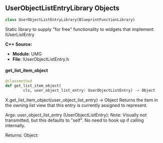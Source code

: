 ## UserObjectListEntryLibrary Objects

```python
class UserObjectListEntryLibrary(BlueprintFunctionLibrary)
```

Static library to supply "for free" functionality to widgets that implement IUserListEntry

**C++ Source:**

- **Module**: UMG
- **File**: IUserObjectListEntry.h

<a id="unreal.UserObjectListEntryLibrary.get_list_item_object"></a>

#### get_list_item_object

```python
@classmethod
def get_list_item_object(
        cls, user_object_list_entry: UserObjectListEntry) -> Object
```

X.get_list_item_object(user_object_list_entry) -> Object
Returns the item in the owning list view that this entry is currently assigned to represent.

Args:
    user_object_list_entry (UserObjectListEntry): Note: Visually not transmitted, but this defaults to "self". No need to hook up if calling internally.

Returns:
    Object:

<a id="unreal.PanelWidget"></a>